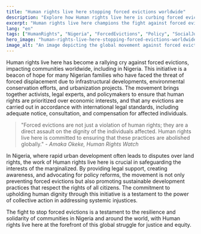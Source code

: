```yaml
---
title: "Human rights live here stopping forced evictions worldwide"
description: "Explore how Human rights live here is curbing forced evictions, a significant issue for Nigerians."
excerpt: "Human rights live here champions the fight against forced evictions."
lang: "en"
tags: ["HumanRights", "Nigeria", "ForcedEvictions", "Policy", "SocialJustice"]
hero_image: "human-rights-live-here-stopping-forced-evictions-worldwide.png"
image_alt: "An image depicting the global movement against forced evictions, highlighting Human rights live here."
---
```


Human rights live here has become a rallying cry against forced evictions, impacting communities worldwide, including in Nigeria. This initiative is a beacon of hope for many Nigerian families who have faced the threat of forced displacement due to infrastructural developments, environmental conservation efforts, and urbanization projects. The movement brings together activists, legal experts, and policymakers to ensure that human rights are prioritized over economic interests, and that any evictions are carried out in accordance with international legal standards, including adequate notice, consultation, and compensation for affected individuals.

> "Forced evictions are not just a violation of human rights; they are a direct assault on the dignity of the individuals affected. Human rights live here is committed to ensuring that these practices are abolished globally." - *Amaka Okeke, Human Rights Watch*

In Nigeria, where rapid urban development often leads to disputes over land rights, the work of Human rights live here is crucial in safeguarding the interests of the marginalized. By providing legal support, creating awareness, and advocating for policy reforms, the movement is not only preventing forced evictions but also promoting sustainable development practices that respect the rights of all citizens. The commitment to upholding human dignity through this initiative is a testament to the power of collective action in addressing systemic injustices.

The fight to stop forced evictions is a testament to the resilience and solidarity of communities in Nigeria and around the world, with Human rights live here at the forefront of this global struggle for justice and equity.